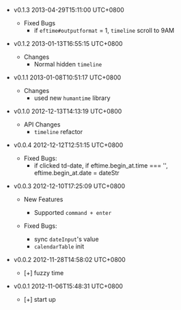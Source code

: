 * v0.1.3 2013-04-29T15:11:00 UTC+0800
  - Fixed Bugs
    * if `eftime#outputformat` = 1, `timeline` scroll to 9AM

* v0.1.2 2013-01-13T16:55:15 UTC+0800
  - Changes
    * Normal hidden `timeline`

* v0.1.1 2013-01-08T10:51:17 UTC+0800
  - Changes
    * used new `humantime` library

* v0.1.0 2012-12-13T14:13:19 UTC+0800
  - API Changes
    * `timeline` refactor

* v0.0.4 2012-12-12T12:51:15 UTC+0800
  - Fixed Bugs:
    * if clicked td-date, if eftime.begin_at.time === '', eftime.begin_at.date = dateStr

* v0.0.3 2012-12-10T17:25:09 UTC+0800
  - New Features
    * Supported `command + enter`

  - Fixed Bugs:
    * sync `dateInput`'s value
    * `calendarTable` init

* v0.0.2 2012-11-28T14:58:02 UTC+0800
  * [+] fuzzy time

* v0.0.1 2012-11-06T15:48:31 UTC+0800
  * [+] start up

